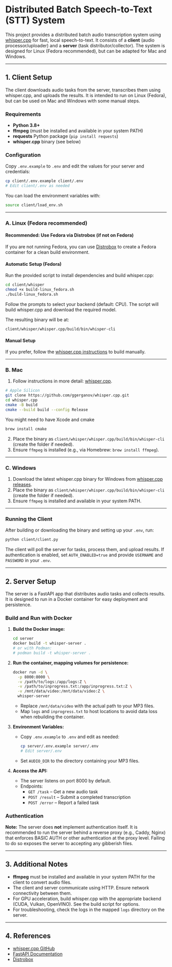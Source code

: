 
# Distributed Batch Speech-to-Text (STT) System

This project provides a distributed batch audio transcription system using [whisper.cpp](https://github.com/ggerganov/whisper.cpp) for fast, local speech-to-text. It consists of a **client** (audio processor/uploader) and a **server** (task distributor/collector). The system is designed for Linux (Fedora recommended), but can be adapted for Mac and Windows.

---

## 1. Client Setup

The client downloads audio tasks from the server, transcribes them using whisper.cpp, and uploads the results. It is intended to run on Linux (Fedora), but can be used on Mac and Windows with some manual steps.

### Requirements
- **Python 3.8+**
- **ffmpeg** (must be installed and available in your system PATH)
- **requests** Python package (`pip install requests`)
- **whisper.cpp** binary (see below)

### Configuration
Copy `.env.example` to `.env` and edit the values for your server and credentials:

```sh
cp client/.env.example client/.env
# Edit client/.env as needed
```

You can load the environment variables with:

```sh
source client/load_env.sh
```

---

### A. Linux (Fedora recommended)

#### **Recommended: Use Fedora via Distrobox (if not on Fedora)**
If you are not running Fedora, you can use [Distrobox](https://distrobox.it/) to create a Fedora container for a clean build environment.

#### **Automatic Setup (Fedora)**
Run the provided script to install dependencies and build whisper.cpp:

```sh
cd client/whisper
chmod +x build-linux_fedora.sh
./build-linux_fedora.sh
```
Follow the prompts to select your backend (default: CPU). The script will build whisper.cpp and download the required model.

The resulting binary will be at:
```
client/whisper/whisper.cpp/build/bin/whisper-cli
```

#### **Manual Setup**
If you prefer, follow the [whisper.cpp instructions](https://github.com/ggerganov/whisper.cpp) to build manually.

---

### B. Mac

1. Follow instructions in more detail: [whisper.cpp](https://github.com/ggml-org/whisper.cpp).
```sh
# Apple Silicon
git clone https://github.com/ggerganov/whisper.cpp.git
cd whisper.cpp
cmake -B build
cmake --build build --config Release
```
You might need to have Xcode and cmake 
```sh 
brew install cmake 
```
2. Place the binary as `client/whisper/whisper.cpp/build/bin/whisper-cli` (create the folder if needed).
3. Ensure `ffmpeg` is installed (e.g., via Homebrew: `brew install ffmpeg`).

---

### C. Windows

1. Download the latest whisper.cpp binary for Windows from [whisper.cpp releases](https://github.com/ggml-org/whisper.cpp/releases).
2. Place the binary as `client/whisper/whisper.cpp/build/bin/whisper-cli` (create the folder if needed).
3. Ensure `ffmpeg` is installed and available in your system PATH.

---

### Running the Client

After building or downloading the binary and setting up your `.env`, run:

```sh
python client/client.py
```

The client will poll the server for tasks, process them, and upload results. If authentication is enabled, set `AUTH_ENABLED=true` and provide `USERNAME` and `PASSWORD` in your `.env`.

---

## 2. Server Setup

The server is a FastAPI app that distributes audio tasks and collects results. It is designed to run in a Docker container for easy deployment and persistence.

### Build and Run with Docker

1. **Build the Docker image:**
	```sh
	cd server
	docker build -t whisper-server .
	# or with Podman:
	# podman build -t whisper-server .
	```

2. **Run the container, mapping volumes for persistence:**
	```sh
	docker run -d \
	  -p 8000:8000 \
	  -v /path/to/logs:/app/logs:Z \
	  -v /path/to/inprogress.txt:/app/inprogress.txt:Z \
	  -v /mnt/data/video:/mnt/data/video:Z \
	  whisper-server
	```
	- Replace `/mnt/data/video` with the actual path to your MP3 files.
	- Map `logs` and `inprogress.txt` to host locations to avoid data loss when rebuilding the container.

3. **Environment Variables:**
	- Copy `.env.example` to `.env` and edit as needed:
	  ```sh
	  cp server/.env.example server/.env
	  # Edit server/.env
	  ```
	- Set `AUDIO_DIR` to the directory containing your MP3 files.

4. **Access the API:**
	- The server listens on port 8000 by default.
	- Endpoints:
	  - `GET /task` – Get a new audio task
	  - `POST /result` – Submit a completed transcription
	  - `POST /error` – Report a failed task

### Authentication

**Note:** The server does **not** implement authentication itself. It is recommended to run the server behind a reverse proxy (e.g., Caddy, Nginx) that enforces BASIC AUTH or other authentication at the proxy level. Failing to do so exposes the server to accepting any gibberish files.

---

## 3. Additional Notes

- **ffmpeg** must be installed and available in your system PATH for the client to convert audio files.
- The client and server communicate using HTTP. Ensure network connectivity between them.
- For GPU acceleration, build whisper.cpp with the appropriate backend (CUDA, Vulkan, OpenVINO). See the build script for options.
- For troubleshooting, check the logs in the mapped `logs` directory on the server.

---

## 4. References

- [whisper.cpp GitHub](https://github.com/ggerganov/whisper.cpp)
- [FastAPI Documentation](https://fastapi.tiangolo.com/)
- [Distrobox](https://distrobox.it/)